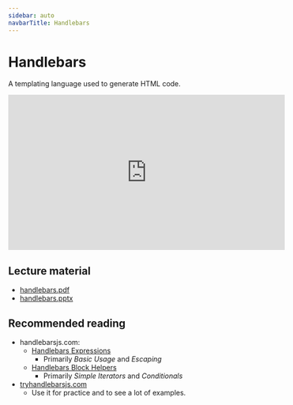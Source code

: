 ```yaml
---
sidebar: auto
navbarTitle: Handlebars
---
```


# Handlebars
A templating language used to generate HTML code.

<iframe width="560" height="314" src="https://www.youtube.com/embed/04cXGOZxhAI" frameborder="0" allow="accelerometer; autoplay; encrypted-media; gyroscope; picture-in-picture" allowfullscreen></iframe>

## Lecture material
* [handlebars.pdf](handlebars.pdf)
* [handlebars.pptx](handlebars.pptx)

## Recommended reading
* handlebarsjs.com:
    * [Handlebars Expressions](https://handlebarsjs.com/expressions.html)
        * Primarily *Basic Usage* and *Escaping*
    * [Handlebars Block Helpers](https://handlebarsjs.com/block_helpers.html)
        * Primarily *Simple Iterators* and *Conditionals*
* [tryhandlebarsjs.com](http://tryhandlebarsjs.com/)
    * Use it for practice and to see a lot of examples.
